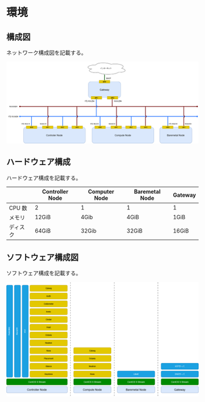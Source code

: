 # 環境

## 構成図

ネットワーク構成図を記載する。

![ネットワーク構成図](../_static/image/network_diagram.png "ネットワーク構成図")

## ハードウェア構成

ハードウェア構成を記載する。

|          | Controller Node | Computer Node | Baremetal Node | Gateway |
| -------- | --------------- | ------------- | -------------- | ------- |
| CPU 数   | 2               | 1             | 1              | 1       |
| メモリ   | 12GiB           | 4Gib          | 4GiB           | 1GiB    |
| ディスク | 64GiB           | 32Gib         | 32GiB          | 16GiB   |

## ソフトウェア構成図

ソフトウェア構成を記載する。

![ソフトウェア構成図](../_static/image/software_diagram.png "ソフトウェア構成図")
